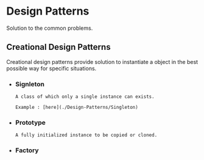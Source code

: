 # Design Patterns

Solution to the common problems.

## Creational Design Patterns 

Creational design patterns provide solution to instantiate a object in the best possible way for specific situations.

* ### Signleton 

      A class of which only a single instance can exists.
      
      Example : [here](./Design-Patterns/Singleton)
      
* ### Prototype
      
      A fully initialized instance to be copied or cloned.
      
* ### Factory 

      
